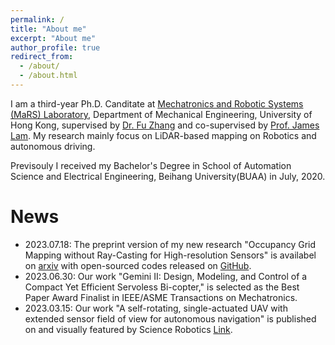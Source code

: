 ```yaml
---
permalink: /
title: "About me"
excerpt: "About me"
author_profile: true
redirect_from: 
  - /about/
  - /about.html
---
```


I am a third-year Ph.D. Canditate at [Mechatronics and Robotic Systems (MaRS) Laboratory](https://mars.hku.hk/), Department of Mechanical Engineering, University of Hong Kong, supervised by [Dr. Fu Zhang](https://www.mech.hku.hk/academic-staff/Zhang-F) and co-supervised by [Prof. James Lam](https://meweb.hku.hk/jlam/). My research mainly focus on LiDAR-based mapping on Robotics and autonomous driving.

Previsouly I received my Bachelor's Degree in School of Automation Science and Electrical Engineering, Beihang University(BUAA) in July, 2020. 


# News
- 2023.07.18: The preprint version of my new research "Occupancy Grid Mapping without Ray-Casting for High-resolution Sensors" is availabel on [arxiv](https://arxiv.org/abs/2307.08493) with open-sourced codes released on [GitHub](https://github.com/hku-mars/D-Map).
- 2023.06.30: Our work "Gemini II: Design, Modeling, and Control of a Compact Yet Efficient Servoless Bi-copter," is selected as the Best Paper Award Finalist in IEEE/ASME Transactions on Mechatronics.
- 2023.03.15: Our work "A self-rotating, single-actuated UAV with extended sensor field of view for autonomous navigation" is published on and visually featured by Science Robotics [Link](https://mars.hku.hk/papers/scirobotics.ade4538_.pdf).

